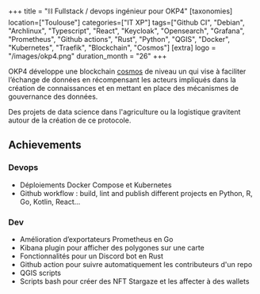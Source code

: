 +++
title = "⛓️ Fullstack / devops ingénieur pour OKP4"
[taxonomies]
location=["Toulouse"]
categories=["IT XP"]
tags=["Github CI", "Debian", "Archlinux", "Typescript", "React", "Keycloak", "Opensearch", "Grafana", "Prometheus", "Github actions", "Rust", "Python", "QGIS", "Docker", "Kubernetes", "Traefik", "Blockchain", "Cosmos"]
[extra]
logo = "/images/okp4.png"
duration_month = "26"
+++

OKP4 développe une blockchain [cosmos](https://github.com/cosmos/cosmos-sdk) de niveau un qui vise à faciliter l’échange de données en récompensant les acteurs impliqués dans la création de connaissances et en mettant en place des mécanismes de gouvernance des données.

<!-- more -->

Des projets de data science dans l'agriculture ou la logistique gravitent autour de la création de ce protocole.

## Achievements

### Devops

- Déploiements Docker Compose et Kubernetes
- Github workflow : build, lint and publish different projects en Python, R, Go, Kotlin, React...

### Dev

- Amélioration d’exportateurs Prometheus en Go
- Kibana plugin pour afficher des polygones sur une carte
- Fonctionnalités pour un Discord bot en Rust
- Github action pour suivre automatiquement les contributeurs d'un repo
- QGIS scripts
- Scripts bash pour créer des NFT Stargaze et les affecter à des wallets
